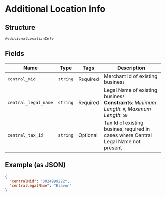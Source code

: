 
# Additional Location Info

## Structure

`AdditionalLocationInfo`

## Fields

| Name | Type | Tags | Description |
|  --- | --- | --- | --- |
| `central_mid` | `string` | Required | Merchant Id of existing business |
| `central_legal_name` | `string` | Required | Legal Name of existing business<br>**Constraints**: *Minimum Length*: `0`, *Maximum Length*: `50` |
| `central_tax_id` | `string` | Optional | Tax Id of existing busines, required in cases where Central Legal Name not present |

## Example (as JSON)

```json
{
  "centralMid": "8024999222",
  "centralLegalName": "Elavon"
}
```

